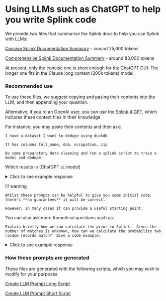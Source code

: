 # Using LLMs such as ChatGPT to help you write Splink code

We provide two files that summarise the Splink docs to help you use Splink with LLMs:

[Concise Splink Documentation Summary](https://gist.githubusercontent.com/RobinL/2257a0253d80ab8e651a5ec08bc3d00a/raw/5ddbe58d2cf9e8755a211d6091ce5ad6511fe506/llm_context_short.txt) - around 25,000 tokens

[Comprehensive Splink Documentation Summary](https://gist.githubusercontent.com/RobinL/2257a0253d80ab8e651a5ec08bc3d00a/raw/5ddbe58d2cf9e8755a211d6091ce5ad6511fe506/llm_context_long.txt) - around 83,000 tokens

At present, only the concise one is short enough for the ChatGPT GUI. The longer one fits in the Claude long context (200k tokens) model.

### Recommended use

To use these files, we suggest copying and pasing their contents into the LLM, and then appending your question.

Alternative, if you're an OpenAI user, you can use the [Splink 4 GPT](https://chatgpt.com/g/g-szbSxsv0u-splink-4-helper), which includes these context files in their knowledge

For instance, you may paste their contents and then ask:

```
I have a dataset I want to dedupe using duckdb

It has columns full_name, dob, occupation, zip

Do some preparatory data cleaning and run a splink script to train a model and dedupe
```

Which results in (ChatGPT `o1` model)

<details>
<summary>Click to see example response</summary>

```python
import duckdb
from splink import Linker, SettingsCreator, DuckDBAPI, block_on
import splink.comparison_library as cl

# Load and clean data in DuckDB
con = duckdb.connect()
con.execute("""
    CREATE TABLE raw_data AS SELECT * FROM read_csv('your_data.csv', HEADER=TRUE)
""")

# Example cleaning steps: lowercasing fields, removing punctuation from full_name, standardizing dob format
con.execute("""
    CREATE TABLE cleaned AS
    SELECT
        regexp_replace(lower(full_name), '[^a-z ]', '', 'g') as full_name,
        regexp_replace(dob, '[^0-9-]', '', 'g') as dob,
        lower(occupation) as occupation,
        regexp_replace(lower(zip), '[^a-z0-9 ]', '', 'g') as zip
    FROM raw_data
""")

df = con.table("cleaned")

settings = SettingsCreator(
    link_type="dedupe_only",
    blocking_rules_to_generate_predictions=[
        block_on("full_name"),
        block_on("dob"),
        block_on("zip"),
    ],
    comparisons=[
        cl.NameComparison("full_name"),
        cl.DateOfBirthComparison("dob", input_is_string=True),
        cl.ExactMatch("occupation").configure(term_frequency_adjustments=True),
        cl.LevenshteinAtThresholds("zip", 2),
    ],
    retain_intermediate_calculation_columns=True,
)

db_api = DuckDBAPI()
linker = Linker(df, settings, db_api=db_api)

deterministic_rules = [
    "l.full_name = r.full_name and l.dob = r.dob",
    "l.zip = r.zip and levenshtein(l.full_name, r.full_name) < 2"
]

linker.training.estimate_probability_two_random_records_match(deterministic_rules, recall=0.7)
linker.training.estimate_u_using_random_sampling(max_pairs=1e6)
linker.training.estimate_parameters_using_expectation_maximisation(block_on("full_name"))
linker.training.estimate_parameters_using_expectation_maximisation(block_on("dob"))

predictions = linker.inference.predict(threshold_match_probability=0.9)
clusters = linker.clustering.cluster_pairwise_predictions_at_threshold(predictions, threshold_match_probability=0.95)
```
</details>

!!! warning

    Whilst these prompts can be helpful to give you some initial code, there's **no guarantees** it will be correct.

    However, in many cases it can provide a useful starting point.

You can also ask more theoretical questions such as:

```
Explain briefly how we can calculate the prior in Splink.  Given the number of matches is unknown, how can we calculate the probability two random records match?  Give a code example.
```

<details>
<summary>Click to see example response</summary>

```
Splink typically uses a set of deterministic rules that identify a subset of highly probable matches. By assuming these rules have a known “recall” (i.e. they capture a certain proportion of all true matches), Splink infers the total number of matches and, from that, calculates the probability that two random records match. In other words, you pick deterministic rules, count how many pairs they produce, estimate what fraction of all true matches they represent, and then scale up that count to the entire dataset, giving you an approximate prior probability.
```
</details>


### How these prompts are generated

These files are generated with the following scripts, which you may wish to modify for your purposes:

[Create LLM Prompt Long Script](https://github.com/moj-analytical-services/splink/blob/master/scripts/create_llm_prompt_long.py)

[Create LLM Prompt Short Script](https://github.com/moj-analytical-services/splink/blob/master/scripts/create_llm_prompt_short.py)